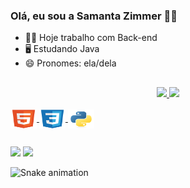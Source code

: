 ### Olá, eu sou a Samanta Zimmer 👩‍🦰

- 👩‍💻 Hoje trabalho com Back-end 
- 🖥️ Estudando Java
- 😄 Pronomes: ela/dela

##

<div align="center">
  <a href="https://github.com/samantazimmer">
  <img height="180em" src="https://github-readme-stats.vercel.app/api?username=samantazimmer&show_icons=true&theme=dark&include_all_commits=true&count_private=true"/>
  <img height="180em" src="https://github-readme-stats.vercel.app/api/top-langs/?username=samantazimmer&layout=compact&langs_count=7&theme=dark"/>
</div>
<div style="display: inline_block"><br>
  <img align="center" alt="Rafa-HTML" height="30" width="42" src="https://raw.githubusercontent.com/devicons/devicon/master/icons/html5/html5-original.svg">
  <img align="center" alt="Rafa-CSS" height="30" width="42" src="https://raw.githubusercontent.com/devicons/devicon/master/icons/css3/css3-original.svg">
  <img align="center" alt="Rafa-Python" height="30" width="42" src="https://raw.githubusercontent.com/devicons/devicon/master/icons/python/python-original.svg">

</div>

##

<div> 
  <a href = "mailto:contatosamantazimmer@gmail.com"><img src="https://img.shields.io/badge/-Gmail-%23333?style=for-the-badge&logo=gmail&logoColor=white" target="_blank"></a>
  <a href="https://www.linkedin.com/in/samanta-zimmer-mello-82184422a" target="_blank"><img src="https://img.shields.io/badge/-LinkedIn-%230077B5?style=for-the-badge&logo=linkedin&logoColor=white" target="_blank"></a> 
 </div>
 
 ![Snake animation](https://github.com/samantazimmer/rafaballerini/blob/output/github-contribution-grid-snake.svg)
